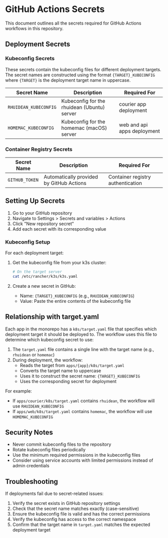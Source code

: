# GitHub Actions Secrets

This document outlines all the secrets required for GitHub Actions workflows in this repository.

## Deployment Secrets

### Kubeconfig Secrets

These secrets contain the kubeconfig files for different deployment targets. The secret names are constructed using the format `{TARGET}_KUBECONFIG` where `{TARGET}` is the deployment target name in uppercase.

| Secret Name           | Description                                 | Required For                |
| --------------------- | ------------------------------------------- | --------------------------- |
| `RHUIDEAN_KUBECONFIG` | Kubeconfig for the rhuidean (Ubuntu) server | courier app deployment      |
| `HOMEMAC_KUBECONFIG`  | Kubeconfig for the homemac (macOS) server   | web and api apps deployment |

### Container Registry Secrets

| Secret Name    | Description                              | Required For                      |
| -------------- | ---------------------------------------- | --------------------------------- |
| `GITHUB_TOKEN` | Automatically provided by GitHub Actions | Container registry authentication |

## Setting Up Secrets

1. Go to your GitHub repository
2. Navigate to Settings > Secrets and variables > Actions
3. Click "New repository secret"
4. Add each secret with its corresponding value

### Kubeconfig Setup

For each deployment target:

1. Get the kubeconfig file from your k3s cluster:

   ```bash
   # On the target server
   cat /etc/rancher/k3s/k3s.yaml
   ```

2. Create a new secret in GitHub:
   - Name: `{TARGET}_KUBECONFIG` (e.g., `RHUIDEAN_KUBECONFIG`)
   - Value: Paste the entire contents of the kubeconfig file

## Relationship with target.yaml

Each app in the monorepo has a `k8s/target.yaml` file that specifies which deployment target it should be deployed to. The workflow uses this file to determine which kubeconfig secret to use:

1. The `target.yaml` file contains a single line with the target name (e.g., `rhuidean` or `homemac`)
2. During deployment, the workflow:
   - Reads the target from `apps/{app}/k8s/target.yaml`
   - Converts the target name to uppercase
   - Uses it to construct the secret name: `{TARGET}_KUBECONFIG`
   - Uses the corresponding secret for deployment

For example:

- If `apps/courier/k8s/target.yaml` contains `rhuidean`, the workflow will use `RHUIDEAN_KUBECONFIG`
- If `apps/web/k8s/target.yaml` contains `homemac`, the workflow will use `HOMEMAC_KUBECONFIG`

## Security Notes

- Never commit kubeconfig files to the repository
- Rotate kubeconfig files periodically
- Use the minimum required permissions in the kubeconfig files
- Consider using service accounts with limited permissions instead of admin credentials

## Troubleshooting

If deployments fail due to secret-related issues:

1. Verify the secret exists in GitHub repository settings
2. Check that the secret name matches exactly (case-sensitive)
3. Ensure the kubeconfig file is valid and has the correct permissions
4. Verify the kubeconfig has access to the correct namespace
5. Confirm that the target name in `target.yaml` matches the expected deployment target
